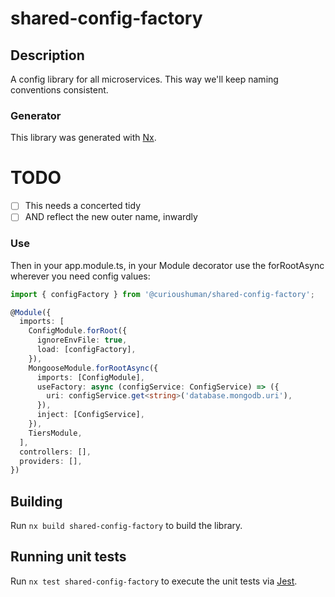 # shared-config-factory

## Description

A config library for all microservices. This way we'll keep naming conventions consistent.

### Generator

This library was generated with [Nx](https://nx.dev).

# TODO

- [ ] This needs a concerted tidy
- [ ] AND reflect the new outer name, inwardly

### Use

Then in your app.module.ts, in your Module decorator use the forRootAsync wherever you need config values:

```typescript
import { configFactory } from '@curioushuman/shared-config-factory';

@Module({
  imports: [
    ConfigModule.forRoot({
      ignoreEnvFile: true,
      load: [configFactory],
    }),
    MongooseModule.forRootAsync({
      imports: [ConfigModule],
      useFactory: async (configService: ConfigService) => ({
        uri: configService.get<string>('database.mongodb.uri'),
      }),
      inject: [ConfigService],
    }),
    TiersModule,
  ],
  controllers: [],
  providers: [],
})
```

## Building

Run `nx build shared-config-factory` to build the library.

## Running unit tests

Run `nx test shared-config-factory` to execute the unit tests via [Jest](https://jestjs.io).
